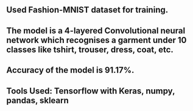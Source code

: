 ## Used Fashion-MNIST dataset for training. 
## The model is a 4-layered Convolutional neural network which recognises a garment under 10 classes like tshirt, trouser, dress, coat, etc. 
## Accuracy of the model is 91.17%.
## Tools Used: Tensorflow with Keras, numpy, pandas, sklearn
